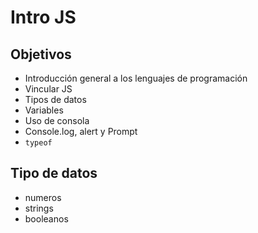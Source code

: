 # Intro JS

## Objetivos

+ Introducción general a los lenguajes de programación
+ Vincular JS
+ Tipos de datos
+ Variables
+ Uso de consola
+ Console.log, alert y Prompt
+ `typeof`

## Tipo de datos

* numeros
* strings
* booleanos
